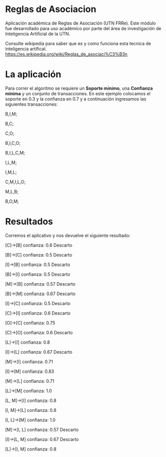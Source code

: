 # Reglas de Asociacion
Aplicación académica de Reglas de Asociación (UTN FRRe). Este módulo fue desarrollado para uso académico por parte del área de investigación de Inteligencia Artificial de la UTN.

Consulte wikipedia para saber que es y como funciona esta tecnica de inteligencia artifical.
https://es.wikipedia.org/wiki/Reglas_de_asociaci%C3%B3n

# La aplicación
Para correr el algoritmo se requiere un **Soporte mínimo**, una **Confianza mínima** y un conjunto de transacciones. En este ejemplo colocamos el soporte en 0.3 y la confianza en 0.7 y a continuación ingresamos las siguientes transacciones:

B,I,M;

B,C;

C,O;

B,I,C,O;

B,I,L,C,M;

I,L,M;

I,M,L;

C,M,I,L,O;

M,L,B;

B,O,M;


# Resultados
Corremos el aplicativo y nos devuelve el siguiente resultado:

[C]->[B] confianza: 0.6    Descarto

[B]->[C] confianza: 0.5    Descarto

[I]->[B] confianza: 0.5    Descarto

[B]->[I] confianza: 0.5    Descarto

[M]->[B] confianza: 0.57    Descarto

[B]->[M] confianza: 0.67    Descarto

[I]->[C] confianza: 0.5    Descarto

[C]->[I] confianza: 0.6    Descarto

[O]->[C] confianza: 0.75

[C]->[O] confianza: 0.6    Descarto

[L]->[I] confianza: 0.8

[I]->[L] confianza: 0.67    Descarto

[M]->[I] confianza: 0.71

[I]->[M] confianza: 0.83

[M]->[L] confianza: 0.71

[L]->[M] confianza: 1.0

[L, M]->[I] confianza: 0.8

[I, M]->[L] confianza: 0.8

[I, L]->[M] confianza: 1.0

[M]->[I, L] confianza: 0.57    Descarto

[I]->[L, M] confianza: 0.67    Descarto

[L]->[I, M] confianza: 0.8

